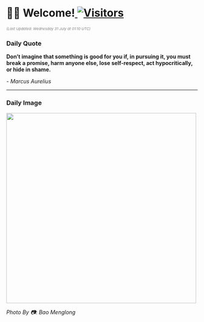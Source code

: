 <h1>👋🏽 Welcome!<a href="https://github.com/OmitNomis/"> <img src="https://visitor-badge.laobi.icu/badge?page_id=OmitNomis" alt="Visitors"></a></h1>

<i><p style="font-size: 0.6rem; color:gray">(Last Updated: Wednesday 31 July at 01:10 UTC)</p></i>

<h3> Daily Quote </h3>
<b><p>Don’t imagine that something is good for you if, in pursuing it, you must break a promise, harm anyone else, lose self-respect, act hypocritically, or hide in shame.</p></b>
<i><caption style="font-size: 0.8rem; color:gray;">- Marcus Aurelius</caption></i>


<hr>

<h3>Daily Image</h3>
<a href="https://images.unsplash.com/photo-1721043294920-a35f004894e9?crop=entropy&cs=srgb&fm=jpg&ixid=M3w2MjM3MzF8MHwxfHJhbmRvbXx8fHx8fHx8fDE3MjIzODgyMjV8&ixlib=rb-4.0.3&q=85" target="_blank"><img style="height:500px;" src=https://images.unsplash.com/photo-1721043294920-a35f004894e9?crop=entropy&cs=srgb&fm=jpg&ixid=M3w2MjM3MzF8MHwxfHJhbmRvbXx8fHx8fHx8fDE3MjIzODgyMjV8&ixlib=rb-4.0.3&q=85"/></a>

<i><caption style="font-size: 0.8rem; color:gray;"> Photo By 📷: Bao Menglong</caption></i>
